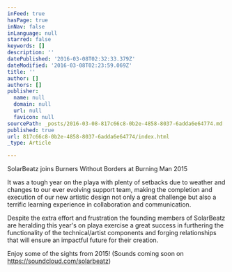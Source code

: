 ```yaml
---
inFeed: true
hasPage: true
inNav: false
inLanguage: null
starred: false
keywords: []
description: ''
datePublished: '2016-03-08T02:32:33.379Z'
dateModified: '2016-03-08T02:23:59.069Z'
title: ''
author: []
authors: []
publisher:
  name: null
  domain: null
  url: null
  favicon: null
sourcePath: _posts/2016-03-08-817c66c8-0b2e-4858-8037-6adda6e64774.md
published: true
url: 817c66c8-0b2e-4858-8037-6adda6e64774/index.html
_type: Article

---
```

SolarBeatz joins Burners Without Borders at Burning Man 2015

It was a tough year on the playa with plenty of setbacks due to weather and changes to our ever evolving support team, making the completion and execution of our new artistic design not only a great challenge but also a terrific learning experience in collaboration and communication.

Despite the extra effort and frustration the founding members of SolarBeatz are heralding this year's on playa exercise a great success in furthering the functionality of the technical/artist components and forging relationships that will ensure an impactful future for their creation.

Enjoy some of the sights from 2015!  (Sounds coming soon on https://soundcloud.com/solarbeatz)